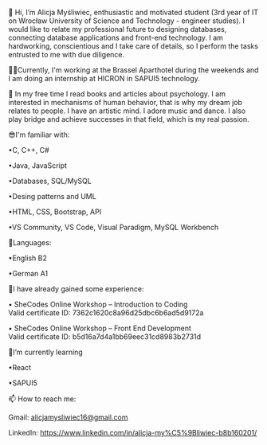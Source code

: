 👋 Hi, I’m Alicja Myśliwiec, enthusiastic and motivated student (3rd year of IT on Wrocław University of Science and Technology - engineer studies). I would like to relate my professional future to designing databases, connecting database applications and front-end technology. I am hardworking, conscientious and I take care of details, so I perform the tasks entrusted to me with due diligence.

👩‍⚖️Currently, I'm working at the Brassel Aparthotel during the weekends and I am doing an internship at HICRON in SAPUI5 technology.

👀 In my free time I read books and articles about psychology. I am interested in mechanisms of human behavior, that is why my dream job relates to people. I have an artistic mind. I adore music and dance. I also play bridge and achieve successes in that field, which is my real passion.


😎I'm familiar with:

•C, C++, C#

•Java, JavaScript

•Databases, SQL/MySQL

•Desing patterns and UML

•HTML, CSS, Bootstrap, API

•VS Community, VS Code, Visual Paradigm, MySQL Workbench

💬Languages:

•English B2

•German A1


💪I have already gained some experience:

•	SheCodes Online Workshop – Introduction to Coding      
Valid certificate ID: 7362c1620c8a96d25dbc6b6ad5d9172a

•	SheCodes Online Workshop – Front End Development       
Valid certificate ID: b5d16a7d4a1bb69eec31cd8983b2731d


🌱I’m currently learning 

•React

•SAPUI5

 
📫 How to reach me:

Gmail: alicjamysliwiec16@gmail.com

LinkedIn: https://www.linkedin.com/in/alicja-my%C5%9Bliwiec-b8b160201/

